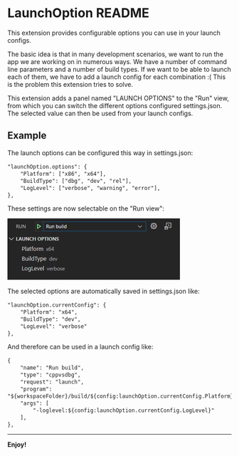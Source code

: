 # LaunchOption README

This extension provides configurable options you can use in your launch configs.

The basic idea is that in many development scenarios, we want to run the app we are working on in numerous ways. We have a number of command line parameters and a number of build types. If we want to be able to launch each of them, we have to add a launch config for each combination :( This is the problem this extension tries to solve.

This extension adds a panel named "LAUNCH OPTIONS" to the "Run" view, from which you can switch the different options configured settings.json. The selected value can then be used from your launch configs.

## Example

The launch options can be configured this way in settings.json:

```
"launchOption.options": {
    "Platform": ["x86", "x64"],
    "BuildType": ["dbg", "dev", "rel"],
    "LogLevel": ["verbose", "warning", "error"],
},
```

These settings are now selectable on the "Run view":

![Run view](image.png)

The selected options are automatically saved in settings.json like:
```
"launchOption.currentConfig": {
    "Platform": "x64",
    "BuildType": "dev",
    "LogLevel": "verbose"
},
```

And therefore can be used in a launch config like:
```
{
    "name": "Run build",
    "type": "cppvsdbg",
    "request": "launch",
    "program": "${workspaceFolder}/build/${config:launchOption.currentConfig.Platform}/${config:launchOption.currentConfig.BuildType}/myapp.exe",
    "args": [
        "-loglevel:${config:launchOption.currentConfig.LogLevel}"
    ],
},
```

-----------------------------------------------------------------------------------------------------------


**Enjoy!**
